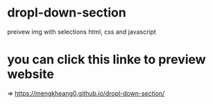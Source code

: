 # dropl-down-section
 preivew img with selections html, css and javascript


# you can click this linke to preview website 

=> https://mengkheang0.github.io/dropl-down-section/


